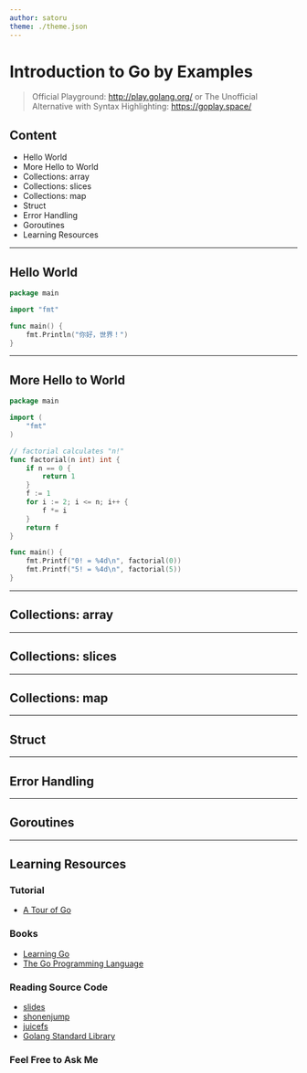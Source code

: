 ```yaml
---
author: satoru
theme: ./theme.json
---
```

# Introduction to Go by Examples

> Official Playground: http://play.golang.org/
> or
> The Unofficial Alternative with Syntax Highlighting: https://goplay.space/

## Content
* Hello World
* More Hello to World
* Collections: array
* Collections: slices
* Collections: map
* Struct
* Error Handling
* Goroutines
* Learning Resources 

---

## Hello World

```go
package main

import "fmt"

func main() {
    fmt.Println("你好，世界！")
}
```

---

## More Hello to World

```go
package main

import (
    "fmt"
)

// factorial calculates "n!"
func factorial(n int) int {
    if n == 0 {
        return 1
    }
    f := 1
    for i := 2; i <= n; i++ {
        f *= i
    }
    return f
}

func main() {
    fmt.Printf("0! = %4d\n", factorial(0))
    fmt.Printf("5! = %4d\n", factorial(5))
}
```

---

## Collections: array

---

## Collections: slices

---

## Collections: map

---

## Struct

---

## Error Handling

---

## Goroutines

---

## Learning Resources

### Tutorial
* [A Tour of Go](https://tour.golang.org/welcome/1)

### Books
* [Learning Go](https://learning.oreilly.com/library/view/learning-go/9781492077206/)
* [The Go Programming Language](https://learning.oreilly.com/library/view/the-go-programming/9780134190570/)

### Reading Source Code
* [slides](https://github.com/maaslalani/slides)
* [shonenjump](https://github.com/suzaku/shonenjump)
* [juicefs](https://github.com/juicedata/juicefs)
* [Golang Standard Library](https://github.com/golang/go/tree/master/src)

### Feel Free to Ask Me
